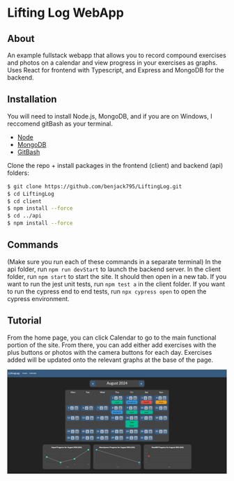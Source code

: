 # Lifting Log WebApp

## About
An example fullstack webapp that allows you to record compound exercises and photos on a calendar and view progress in your exercises as graphs. 
Uses React for frontend with Typescript, and Express and MongoDB for the backend.

## Installation
You will need to install Node.js, MongoDB, and if you are on Windows, I reccomend gitBash as your terminal.
* [Node](https://nodejs.org/en/download/prebuilt-installer)
* [MongoDB](https://www.mongodb.com/try/download/community-kubernetes-operator)
* [GitBash](https://git-scm.com/downloads)

Clone the repo + install packages in the frontend (client) and backend (api) folders:
```sh
$ git clone https://github.com/benjack795/LiftingLog.git
$ cd LiftingLog
$ cd client
$ npm install --force
$ cd ../api
$ npm install --force
```

## Commands
(Make sure you run each of these commands in a separate terminal) 
In the api folder, run `npm run devStart` to launch the backend server.
In the client folder, run `npm start` to start the site. It should then open in a new tab.
If you want to run the jest unit tests, run `npm test a` in the client folder. 
If you want to run the cypress end to end tests, run `npx cypress open` to open the cypress environment.

## Tutorial
From the home page, you can click Calendar to go to the main functional portion of the site.
From there, you can add either add exercises with the plus buttons or photos with the camera buttons for each day.
Exercises added will be updated onto the relevant graphs at the base of the page.

![example site pic](example-liftinglog.png)
